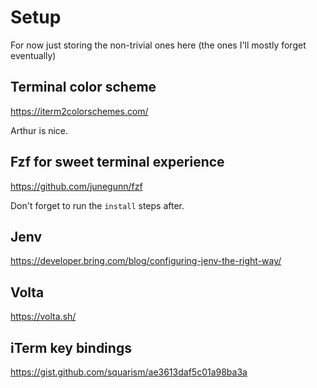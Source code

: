 # Setup

For now just storing the non-trivial ones here (the ones I'll mostly forget eventually)

## Terminal color scheme
https://iterm2colorschemes.com/

Arthur is nice.

## Fzf for sweet terminal experience

https://github.com/junegunn/fzf

Don't forget to run the `install` steps after.

## Jenv

https://developer.bring.com/blog/configuring-jenv-the-right-way/

## Volta

https://volta.sh/

## iTerm key bindings

https://gist.github.com/squarism/ae3613daf5c01a98ba3a
